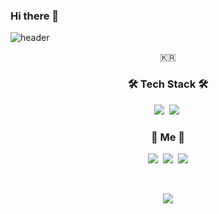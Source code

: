 ### Hi there 👋
<!--
**2Juzzang/2Juzzang** is a ✨ _special_ ✨ repository because its `README.md` (this file) appears on your GitHub profile.

Here are some ideas to get you started:

- 🔭 I’m currently working on ...
- 🌱 I’m currently learning ...
- 👯 I’m looking to collaborate on ...
- 🤔 I’m looking for help with ...
- 💬 Ask me about ...
- 📫 How to reach me: ...
- 😄 Pronouns: ...
- ⚡ Fun fact: ...
-->

![header](https://capsule-render.vercel.app/api?type=soft&color=auto&height=150&section=header&text=JiHoonLee&fontSize=70&animation=twinkling)

<p align="center">🇰🇷</p>

<h3 align="center">🛠 Tech Stack 🛠</h3>

<!-- <p align="center"> Techs that I've used at least once </p> -->

<p align="center">
  <img src="https://img.shields.io/badge/React-61DAFB?style=flat-square&logo=React&logoColor=white"/></a>&nbsp 
  <img src="https://img.shields.io/badge/Redux-764ABC?style=flat-square&logo=React&logoColor=white"/></a>&nbsp 
  <br>
</p>



<h3 align="center"> 🧸 Me 🧸 </h3>
<p align="center">
  <a href="https://velog.io/@paxwillman"><img src="https://img.shields.io/badge/Tech%20Blog-11B48A?style=flat-square&logo=Vimeo&logoColor=white&link=https://velog.io/@paxwillman"/></a>&nbsp
  <a href="https://www.instagram.com/kyumumm/?hl=ko"><img src="https://img.shields.io/badge/Instagram-E4405F?style=flat-square&logo=Instagram&logoColor=white&link=https://www.instagram.com/kyumumm/?hl=ko/"/></a>&nbsp
  <a href="mailto:rlatjsrua02@naver.com"><img src="https://img.shields.io/badge/Gmail-d14836?style=flat-square&logo=Gmail&logoColor=white&link=rlatjsrua02@naver.com"/></a>
</p>
<br>

<p align="center">
  <a href="https://hits.seeyoufarm.com"><img src="https://hits.seeyoufarm.com/api/count/incr/badge.svg?url=https%3A%2F%2Fgithub.com%2Fwookyoungkim&count_bg=%23ED6DA3&title_bg=%2386757E&icon=github.svg&icon_color=%23E1DEDE&title=hits&edge_flat=false"/></a>
</p>
